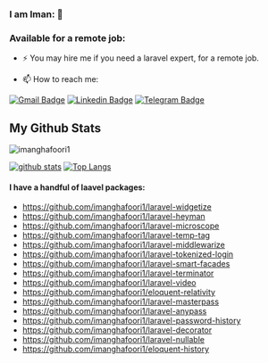 ### I am Iman: 👋


### Available for a remote job:
-  ⚡  You may hire me if you need a laravel expert, for a remote job.

- 📫 How to reach me: 

[![Gmail Badge](https://img.shields.io/badge/-imanghafoori1@gmail.com-c14438?style=flat&logo=Gmail&logoColor=white&link=mailto:imanghafoori1@gmail.com)](mailto:imanghafoori1@gmail.com)
[![Linkedin Badge](https://img.shields.io/badge/-Iman%20Ghafoori-0072b1?style=flat&logo=Linkedin&logoColor=white&link=https://linkedin.com/in/iman-ghafoori/)](https://linkedin.com/in/iman-ghafoori/) 
[![Telegram Badge](https://img.shields.io/badge/-Telegram-blue?style=flat&logo=telegram&logoColor=white&link=https://t.me/imanghafoori/)](https://t.me/imanghafoori/)
</p>

## My Github Stats

<p align=left> <img src=https://komarev.com/ghpvc/?username=imanghafoori1 alt=imanghafoori1 /> </p>

[![github stats](https://github-readme-stats.vercel.app/api?username=imanghafoori1)](https://github.com/anuraghazra/github-readme-stats)
[![Top Langs](https://github-readme-stats.vercel.app/api/top-langs/?username=imanghafoori1&layout=compact)](https://github.com/imanghafoori1/github-readme-stats)

#### I have a handful of laavel packages:

- https://github.com/imanghafoori1/laravel-widgetize
- https://github.com/imanghafoori1/laravel-heyman
- https://github.com/imanghafoori1/laravel-microscope
- https://github.com/imanghafoori1/laravel-temp-tag
- https://github.com/imanghafoori1/laravel-middlewarize
- https://github.com/imanghafoori1/laravel-tokenized-login
- https://github.com/imanghafoori1/laravel-smart-facades
- https://github.com/imanghafoori1/laravel-terminator
- https://github.com/imanghafoori1/laravel-video
- https://github.com/imanghafoori1/eloquent-relativity
- https://github.com/imanghafoori1/laravel-masterpass
- https://github.com/imanghafoori1/laravel-anypass
- https://github.com/imanghafoori1/laravel-password-history
- https://github.com/imanghafoori1/laravel-decorator
- https://github.com/imanghafoori1/laravel-nullable
- https://github.com/imanghafoori1/eloquent-history
